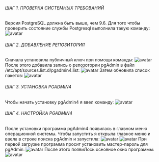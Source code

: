 ###### ШАГ 1. ПРОВЕРКА СИСТЕМНЫХ ТРЕБОВАНИЙ
 Версия PostgreSQL должна быть выше, чем 9.6. Для того чтобы проверить состояние службы Postgresql выполнила такую команду:
 ![avatar](https://sun9-north.userapi.com/sun9-79/s/v1/ig2/q_39t1NPQD3180jeXRiI6YbkEtsO5P6A_mAq5kkYpntwy_7nfA4Rtu8FgRCVsYn_yEfbXN-GtS1SJIgpyzSimk_u.jpg?size=604x120&quality=96&type=album)
###### ШАГ 2. ДОБАВЛЕНИЕ РЕПОЗИТОРИЯ
Сначала установила публичный ключ при помощи команды:
![avatar](https://sun9-east.userapi.com/sun9-76/s/v1/ig2/2Sxdh23gk9CvEtrFYsYvNSy7_45jxqg93d3eOBaAxQ1yLKH-09sWvr7GLLt1hjC6_bcHXB_BxlFIfvGEnh538AYg.jpg?size=680x227&quality=96&type=album)
После этого добавила запись о репозотории pgAdmin в файл /etc/apt/sources.list.d/pgadmin4.list:
![avatar](https://sun9-north.userapi.com/sun9-87/s/v1/ig2/KGJgZsb0pZCN0VusfBiVPSkDeFZ-rFHf9a7QRjT54igbSOCMdCv5Q8oCpEhVXF55248nEsTpzEPEZhpBJvrq50m8.jpg?size=604x36&quality=96&type=album)
Затем обновила список пакетов:
![avatar](https://sun9-north.userapi.com/sun9-88/s/v1/ig2/ZR057EGR3Vc2E8UqrSmYY_n1u_Zag9E-u5H1Ds2VsYvHFgDNvmUeP7-RtS6I4mcvrUT5GZ67CB0RkcwGdRFCUsC0.jpg?size=604x80&quality=96&type=album)
###### ШАГ 3. УСТАНОВКА PGADMIN4
Чтобы начать установку pgAdmin4 я ввел команду:
![avatar](https://sun9-west.userapi.com/sun9-70/s/v1/ig2/idEBhASNV3l7aBvYoK5CIbHr8hs5mBdfPTebeAaBcxreg6iAJmxIqQ0EKcowhiEOPyWh4d7PJ4QSb_C_1I7u-NNI.jpg?size=675x240&quality=96&type=album)
###### ШАГ 4. НАСТРОЙКА PGADMIN4
После установки программа pgAdmin4 появилась в главном меню операционной системы. Чтобы запустить я открыла главное меню и ввела в строке поиска pgAdmin и запустила:
![avatar](https://sun9-57.userapi.com/impg/88OLiXmDQpmEDQ2FRU2bvAhLWWcbeN4x7ufTJA/S7q7vPPqT0w.jpg?size=449x492&quality=96&sign=708b54a953bf594dce527cb597aea18e&type=album)
![avatar](https://sun9-88.userapi.com/impg/NgHVIpHL8O3V8JBYSUFfORYKEdDSICgin_OKDA/WFjAJFdKkJU.jpg?size=807x620&quality=96&sign=c526f3d45e4d5706acdf0ad165cb260e&type=album)
При первой загрузке программа просит установить мастер-пароль для pgAdmin:
![avatar](https://sun9-80.userapi.com/impg/Yk09O_9qBEtmVEthlz6yo-psTyUBjuddhCyRnA/x1qgAF1ZSqQ.jpg?size=807x484&quality=96&sign=897ed88d023660468536e3ecb22905ea&type=album)
После этого появиЛось основное окно программы:
![avatar](https://sun9-41.userapi.com/impg/eUZn8JkTXJoa0fdHl-gtrslTuGzMlwJjvw5dwQ/fYdvWiibH28.jpg?size=807x496&quality=96&sign=1ed9ebbcb22ce1b6dcc4db9e6a9adf5a&type=album)

